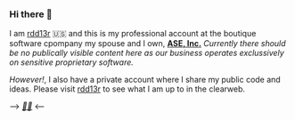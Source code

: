 ### Hi there 👋

I am [rdd13r](https://github.com/rdd13r) :us: and this is my professional account at the boutique software cpompany my spouse and I own, __[ASE, Inc.](https://www.asei.systems/)__ _Currently there should be no publically visible content here as our business operates exclussively on sensitive proprietary software._ 

_However!_, I also have a private account where I share my public code and ideas. Please visit [rdd13r](https://github.com/rdd13r) to see what I am up to in the clearweb.

--> __*[💙💛](https://razomforukraine.org/)*__ <--
